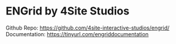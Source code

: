 # ENGrid by 4Site Studios

Github Repo: https://github.com/4site-interactive-studios/engrid/
Documentation: https://tinyurl.com/engriddocumentation
